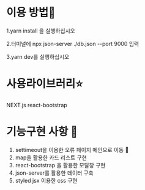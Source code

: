 # 이용 방법🌺

1.yarn install 을 실행하십시오 

2.터미널에 npx json-server ./db.json --port 9000 입력 

3.yarn dev를 실행하십시오 

# 사용라이브러리⭐️
NEXT.js 
react-bootstrap 

# 기능구현 사항 🌟
1. settimeout을 이용한 오류 페이지 메인으로 이동 💫
2. map을 활용한 카드 리스트 구현 
3. react-bootstrap 을 활용한 모달창 구현 
4. json-server를 활용한 데이터 구축 
5. styled jsx 이용한 css 구현 
